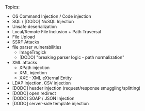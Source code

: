 Topics:

- OS Command Injection / Code injection
- SQL / [DODO] NoSQL Injection
- Unsafe deserialization
- Local/Remote File Inclusion + Path Traversal
- File Upload
- SSRF Attacks
- file parser vulnerabilities
  - ImageTragick
  - [DODO] "breaking parser logic - path normalization"
- XML attacks
  - XPath injection
  - XML injection
  - XXE - XML eXternal Entity
- LDAP Injection, CSV injection
- [DODO] header injection (request/response smuggling/splitting)
- [DODO] open redirect
- [DODO] SOAP / JSON Injection
- [DODO] server-side template injection
